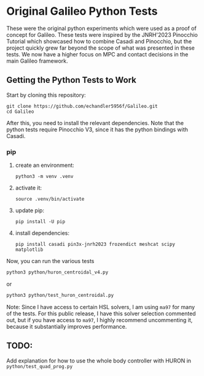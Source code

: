 # Original Galileo Python Tests

These were the original python experiments which were used as a proof of concept for Galileo. These tests were inspired by the JNRH'2023 Pinocchio Tutorial which showcased how to combine Casadi and Pinocchio, but the project quickly grew far beyond the scope of what was presented in these tests. We now have a higher focus on MPC and contact decisions in the main Galileo framework.

## Getting the Python Tests to Work

Start by cloning this repository:
```
git clone https://github.com/echandler5956f/Galileo.git
cd Galileo
```

After this, you need to install the relevant dependencies. Note that the python tests require Pinocchio V3, since it has the python bindings with Casadi.

### pip

1. create an environment:

    `python3 -m venv .venv`

2. activate it:

    `source .venv/bin/activate`

3. update pip:

    `pip install -U pip`

4. install dependencies:

    `pip install casadi pin3x-jnrh2023 frozendict meshcat scipy matplotlib`

Now, you can run the various tests

```bash
python3 python/huron_centroidal_v4.py
```
or
```bash
python3 python/test_huron_centroidal.py
```

Note: Since I have access to certain HSL solvers, I am using `ma97` for many of the tests. For this public release, I have this solver selection commented out, but if you have access to `ma97`, I highly recommend uncommenting it, because it substantially improves performance.

## TODO: 

Add explanation for how to use the whole body controller with HURON in `python/test_quad_prog.py`